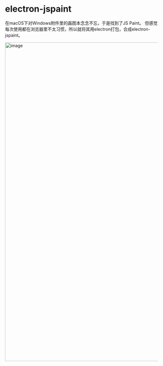 # electron-jspaint

在macOS下对Windows附件里的画图本念念不忘，于是找到了JS Paint。
但感觉每次使用都在浏览器里不太习惯，所以就将其用electron打包，合成electron-jspaint。

<img width="1048" alt="image" src="https://user-images.githubusercontent.com/21050753/172583275-bee3af4f-cffb-4a02-891a-dd90f219baef.png">
